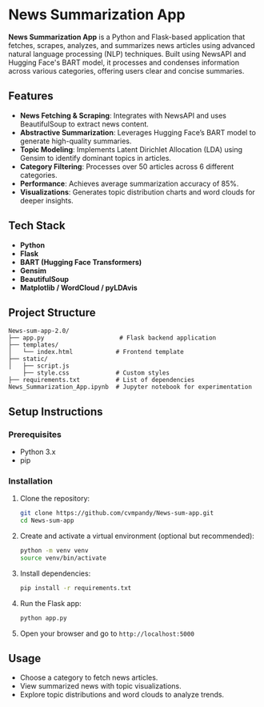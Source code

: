 # News Summarization App

**News Summarization App** is a Python and Flask-based application that fetches, scrapes, analyzes, and summarizes news articles using advanced natural language processing (NLP) techniques. Built using NewsAPI and Hugging Face's BART model, it processes and condenses information across various categories, offering users clear and concise summaries.

## Features

*  **News Fetching & Scraping**: Integrates with NewsAPI and uses BeautifulSoup to extract news content.
*  **Abstractive Summarization**: Leverages Hugging Face’s BART model to generate high-quality summaries.
*  **Topic Modeling**: Implements Latent Dirichlet Allocation (LDA) using Gensim to identify dominant topics in articles.
*  **Category Filtering**: Processes over 50 articles across 6 different categories.
*  **Performance**: Achieves average summarization accuracy of 85%.
*  **Visualizations**: Generates topic distribution charts and word clouds for deeper insights.

##  Tech Stack

* **Python**
* **Flask**
* **BART (Hugging Face Transformers)**
* **Gensim**
* **BeautifulSoup**
* **Matplotlib / WordCloud / pyLDAvis**

##  Project Structure

```
News-sum-app-2.0/
├── app.py                     # Flask backend application
├── templates/
│   └── index.html            # Frontend template
├── static/
│   ├── script.js             
    ├── style.css             # Custom styles
├── requirements.txt          # List of dependencies
News_Summarization_App.ipynb  # Jupyter notebook for experimentation
```

##  Setup Instructions

### Prerequisites

* Python 3.x
* pip

### Installation

1. Clone the repository:

   ```bash
   git clone https://github.com/cvmpandy/News-sum-app.git
   cd News-sum-app
   ```
2. Create and activate a virtual environment (optional but recommended):

   ```bash
   python -m venv venv
   source venv/bin/activate  
   ```
3. Install dependencies:

   ```bash
   pip install -r requirements.txt
   ```
4. Run the Flask app:

   ```bash
   python app.py
   ```
5. Open your browser and go to `http://localhost:5000`

##  Usage

* Choose a category to fetch news articles.
* View summarized news with topic visualizations.
* Explore topic distributions and word clouds to analyze trends.



